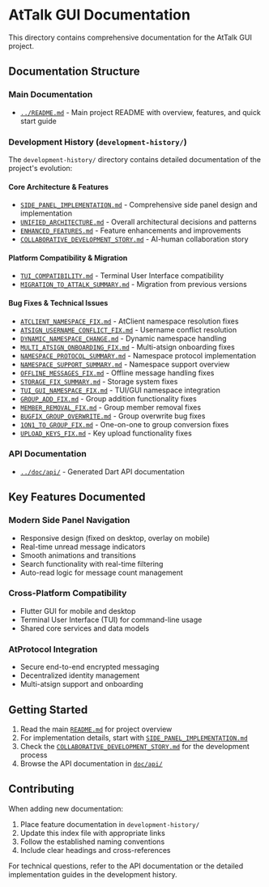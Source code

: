# AtTalk GUI Documentation

This directory contains comprehensive documentation for the AtTalk GUI project.

## Documentation Structure

### Main Documentation
- [`../README.md`](../README.md) - Main project README with overview, features, and quick start guide

### Development History (`development-history/`)
The `development-history/` directory contains detailed documentation of the project's evolution:

#### Core Architecture & Features
- [`SIDE_PANEL_IMPLEMENTATION.md`](development-history/SIDE_PANEL_IMPLEMENTATION.md) - Comprehensive side panel design and implementation
- [`UNIFIED_ARCHITECTURE.md`](development-history/UNIFIED_ARCHITECTURE.md) - Overall architectural decisions and patterns
- [`ENHANCED_FEATURES.md`](development-history/ENHANCED_FEATURES.md) - Feature enhancements and improvements
- [`COLLABORATIVE_DEVELOPMENT_STORY.md`](development-history/COLLABORATIVE_DEVELOPMENT_STORY.md) - AI-human collaboration story

#### Platform Compatibility & Migration
- [`TUI_COMPATIBILITY.md`](development-history/TUI_COMPATIBILITY.md) - Terminal User Interface compatibility
- [`MIGRATION_TO_ATTALK_SUMMARY.md`](development-history/MIGRATION_TO_ATTALK_SUMMARY.md) - Migration from previous versions

#### Bug Fixes & Technical Issues
- [`ATCLIENT_NAMESPACE_FIX.md`](development-history/ATCLIENT_NAMESPACE_FIX.md) - AtClient namespace resolution fixes
- [`ATSIGN_USERNAME_CONFLICT_FIX.md`](development-history/ATSIGN_USERNAME_CONFLICT_FIX.md) - Username conflict resolution
- [`DYNAMIC_NAMESPACE_CHANGE.md`](development-history/DYNAMIC_NAMESPACE_CHANGE.md) - Dynamic namespace handling
- [`MULTI_ATSIGN_ONBOARDING_FIX.md`](development-history/MULTI_ATSIGN_ONBOARDING_FIX.md) - Multi-atsign onboarding fixes
- [`NAMESPACE_PROTOCOL_SUMMARY.md`](development-history/NAMESPACE_PROTOCOL_SUMMARY.md) - Namespace protocol implementation
- [`NAMESPACE_SUPPORT_SUMMARY.md`](development-history/NAMESPACE_SUPPORT_SUMMARY.md) - Namespace support overview
- [`OFFLINE_MESSAGES_FIX.md`](development-history/OFFLINE_MESSAGES_FIX.md) - Offline message handling fixes
- [`STORAGE_FIX_SUMMARY.md`](development-history/STORAGE_FIX_SUMMARY.md) - Storage system fixes
- [`TUI_GUI_NAMESPACE_FIX.md`](development-history/TUI_GUI_NAMESPACE_FIX.md) - TUI/GUI namespace integration
- [`GROUP_ADD_FIX.md`](development-history/GROUP_ADD_FIX.md) - Group addition functionality fixes
- [`MEMBER_REMOVAL_FIX.md`](development-history/MEMBER_REMOVAL_FIX.md) - Group member removal fixes
- [`BUGFIX_GROUP_OVERWRITE.md`](development-history/BUGFIX_GROUP_OVERWRITE.md) - Group overwrite bug fixes
- [`1ON1_TO_GROUP_FIX.md`](development-history/1ON1_TO_GROUP_FIX.md) - One-on-one to group conversion fixes
- [`UPLOAD_KEYS_FIX.md`](development-history/UPLOAD_KEYS_FIX.md) - Key upload functionality fixes

### API Documentation
- [`../doc/api/`](../doc/api/) - Generated Dart API documentation

## Key Features Documented

### Modern Side Panel Navigation
- Responsive design (fixed on desktop, overlay on mobile)
- Real-time unread message indicators
- Smooth animations and transitions
- Search functionality with real-time filtering
- Auto-read logic for message count management

### Cross-Platform Compatibility
- Flutter GUI for mobile and desktop
- Terminal User Interface (TUI) for command-line usage
- Shared core services and data models

### AtProtocol Integration
- Secure end-to-end encrypted messaging
- Decentralized identity management
- Multi-atsign support and onboarding

## Getting Started

1. Read the main [`README.md`](../README.md) for project overview
2. For implementation details, start with [`SIDE_PANEL_IMPLEMENTATION.md`](development-history/SIDE_PANEL_IMPLEMENTATION.md)
3. Check the [`COLLABORATIVE_DEVELOPMENT_STORY.md`](development-history/COLLABORATIVE_DEVELOPMENT_STORY.md) for the development process
4. Browse the API documentation in [`doc/api/`](../doc/api/)

## Contributing

When adding new documentation:
1. Place feature documentation in `development-history/`
2. Update this index file with appropriate links
3. Follow the established naming conventions
4. Include clear headings and cross-references

For technical questions, refer to the API documentation or the detailed implementation guides in the development history.
